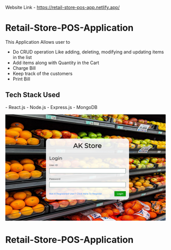 Website Link - https://retail-store-pos-app.netlify.app/
# Retail-Store-POS-Application
This Application Allows user to
- Do CRUD operation Like adding, deleting, modifying and updating items in the list
- Add items along with Quantity in the Cart
- Charge Bill
- Keep track of the customers
- Print Bill

<h2>Tech Stack Used</h2>
- React.js
- Node.js
- Express.js
- MongoDB

![Pos-App](https://github.com/ak31loaded/GitHub-Images/blob/e790909afdbc5898763fb6ce88203275ca6bc5f6/Screenshot%202024-03-07%20232358.png)
# Retail-Store-POS-Application

